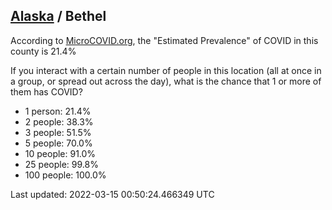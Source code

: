 
## [Alaska](/united-states/alaska) / Bethel

According to [MicroCOVID.org](http://microcovid.org),
the "Estimated Prevalence" of COVID in this county is 21.4%

If you interact with a certain number of people in this location
(all at once in a group, or spread out across the day), what is the chance that
1 or more of them has COVID?

- 1 person: 21.4%
- 2 people: 38.3%
- 3 people: 51.5%
- 5 people: 70.0%
- 10 people: 91.0%
- 25 people: 99.8%
- 100 people: 100.0%

Last updated: 2022-03-15 00:50:24.466349 UTC
